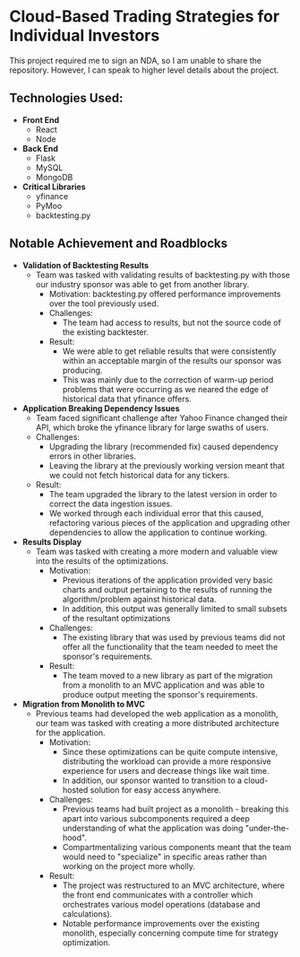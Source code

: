 <h1>Cloud-Based Trading Strategies for Individual Investors</h1>
<p>
  This project required me to sign an NDA, so I am unable to share the repository. However, I can speak to higher level details about the project.
</p>
<h2>Technologies Used:</h2>

- <b>Front End</b>
  - React
  - Node
- <b> Back End </b>
  - Flask
  - MySQL
  - MongoDB
- <b>Critical Libraries</b>
  - yfinance
  - PyMoo
  - backtesting.py

 <h2>Notable Achievement and Roadblocks</h2>
 
- <b>Validation of Backtesting Results</b>
  - Team was tasked with validating results of backtesting.py with those our industry sponsor was able to get from another library.
    - Motivation: backtesting.py offered performance improvements over the tool previously used.
    - Challenges:
      - The team had access to results, but not the source code of the existing backtester.
    - Result:
      - We were able to get reliable results that were consistently within an acceptable margin of the results our sponsor was producing.
      - This was mainly due to the correction of warm-up period problems that were occurring as we neared the edge of historical data that yfinance offers.
- <b>Application Breaking Dependency Issues</b>
  - Team faced significant challenge after Yahoo Finance changed their API, which broke the yfinance library for large swaths of users.
  - Challenges:
    - Upgrading the library (recommended fix) caused dependency errors in other libraries.
    - Leaving the library at the previously working version meant that we could not fetch historical data for any tickers.
  - Result:
    - The team upgraded the library to the latest version in order to correct the data ingestion issues.
    - We worked through each individual error that this caused, refactoring various pieces of the application and upgrading other dependencies to allow the application to continue working.
- <b>Results Display</b>
  - Team was tasked with creating a more modern and valuable view into the results of the optimizations.
    - Motivation:
      - Previous iterations of the application provided very basic charts and output pertaining to the results of running the algorithm/problem against historical data.
      - In addition, this output was generally limited to small subsets of the resultant optimizations
    - Challenges:
      - The existing library that was used by previous teams did not offer all the functionality that the team needed to meet the sponsor's requirements.
    - Result:
      - The team moved to a new library as part of the migration from a monolith to an MVC application and was able to produce output meeting the sponsor's requirements.
- <b>Migration from Monolith to MVC</b>
  - Previous teams had developed the web application as a monolith, our team was tasked with creating a more distributed architecture for the application.
    - Motivation:
      - Since these optimizations can be quite compute intensive, distributing the workload can provide a more responsive experience for users and decrease things like wait time.
      - In addition, our sponsor wanted to transition to a cloud-hosted solution for easy access anywhere.
    - Challenges:
      - Previous teams had built project as a monolith - breaking this apart into various subcomponents required a deep understanding of what the application was doing "under-the-hood".
      - Compartmentalizing various components meant that the team would need to "specialize" in specific areas rather than working on the project more wholly.
    - Result:
      - The project was restructured to an MVC architecture, where the front end communicates with a controller which orchestrates various model operations (database and calculations).
      - Notable performance improvements over the existing monolith, especially concerning compute time for strategy optimization.


<!--
**joshmadakor1/joshmadakor1** is a ✨ _special_ ✨ repository because its `README.md` (this file) appears on your GitHub profile.

Here are some ideas to get you started:

- 🔭 I’m currently working on ...
- 🌱 I’m currently learning ...
- 👯 I’m looking to collaborate on ...
- 🤔 I’m looking for help with ...
- 💬 Ask me about ...
- 📫 How to reach me: ...
- 😄 Pronouns: ...
- ⚡ Fun fact: ...
-->
